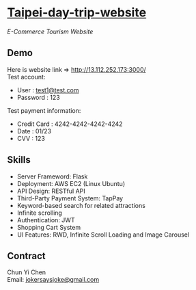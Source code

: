 # [Taipei-day-trip-website](http://13.112.252.173:3000/)  
*E-Commerce Tourism Website*
## Demo  
Here is website link => <http://13.112.252.173:3000/>  
Test account:
- User : test1@test.com  
- Password : 123  

Test payment information:
- Credit Card : 4242-4242-4242-4242  
- Date : 01/23  
- CVV : 123  

## Skills  
- Server Frameword: Flask
- Deployment: AWS EC2 (Linux Ubuntu)
- API Design: RESTful API
- Third-Party Payment System: TapPay
- Keyword-based search for related attractions
- Infinite scrolling
- Authentication: JWT
- Shopping Cart System
- UI Features: RWD, Infinite Scroll Loading and Image Carousel  

## Contract
Chun Yi Chen  
Email: jokersaysjoke@gmail.com
